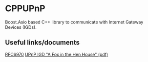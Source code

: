 # CPPUPnP

Boost.Asio based C++ library to communicate with Internet Gateway Devices (IGDs).

## Useful links/documents

[RFC6970](https://tools.ietf.org/html/rfc6970)
[UPnP IGD "A Fox in the Hen House" (pdf)](https://www.blackhat.com/presentations/bh-usa-08/Squire/BH_US_08_Squire_A_Fox_in_the_Hen_House%20White%20Paper.pdf)


